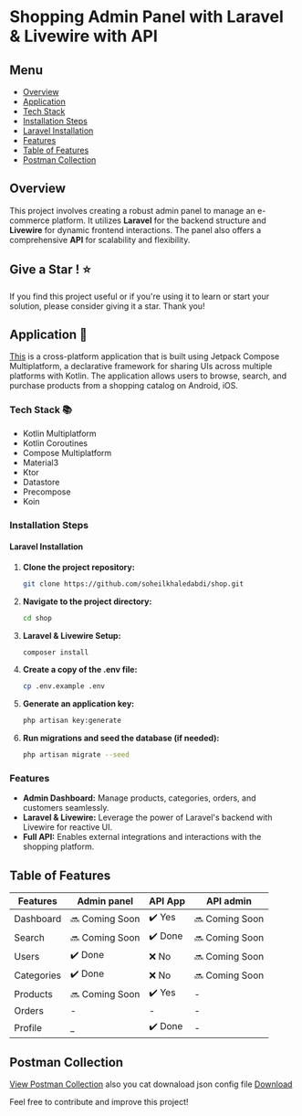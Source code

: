# Shopping Admin Panel with Laravel & Livewire with API

## Menu

- [Overview](#overview)
- [Application](#application-📱)
- [Tech Stack](#tech-stack-📚)
- [Installation Steps](#installation-steps)
- [Laravel Installation](#laravel-installation)
- [Features](#features)
- [Table of Features](#table-of-features)
- [Postman Collection](#postman-collection)
## Overview

This project involves creating a robust admin panel to manage an e-commerce platform. It utilizes **Laravel** for the backend structure and **Livewire** for dynamic frontend interactions. The panel also offers a comprehensive **API** for scalability and flexibility.

## Give a Star ! ⭐
If you find this project useful or if you're using it to learn or start your solution, please consider giving it a star. Thank you!

## Application 📱
[This](https://github.com/razaghimahdi/Shopping-By-KMP) is a cross-platform application that is built using Jetpack Compose Multiplatform, a declarative framework for sharing UIs across multiple platforms with Kotlin. The application allows users to browse, search, and purchase products from a shopping catalog on Android, iOS.

### Tech Stack 📚
- Kotlin Multiplatform
- Kotlin Coroutines
- Compose Multiplatform
- Material3
- Ktor
- Datastore
- Precompose
- Koin


### Installation Steps

#### Laravel Installation

1. **Clone the project repository:**
   ```bash
   git clone https://github.com/soheilkhaledabdi/shop.git
   ```
2. **Navigate to the project directory:**
    ```bash
    cd shop
    ```
3. **Laravel & Livewire Setup:**
    ```bash
    composer install
    ```
4. **Create a copy of the .env file:**
    ```bash
    cp .env.example .env
    ```
5. **Generate an application key:**
    ```bash
    php artisan key:generate
    ```
6. **Run migrations and seed the database (if needed):**
    ```bash
    php artisan migrate --seed
    ```

### Features

- **Admin Dashboard:** Manage products, categories, orders, and customers seamlessly.
- **Laravel & Livewire:** Leverage the power of Laravel's backend with Livewire for reactive UI.
- **Full API:** Enables external integrations and interactions with the shopping platform.

## Table of Features

| Features         | Admin panel | API App | API admin |
| ---------------- | ----------- | ------- | --------- |
| Dashboard        | 🔜 Coming Soon | ✔️ Yes     | 🔜 Coming Soon |
| Search        | 🔜 Coming Soon | ✔️ Done     | 🔜 Coming Soon |
| Users            | ✔️ Done      | ❌ No    | 🔜 Coming Soon |
| Categories       | ✔️ Done      | ❌ No    | 🔜 Coming Soon |
| Products         | 🔜 Coming Soon |  ✔️ Yes   | -   | 
| Orders           | -      | -   | - |
| Profile          | _      | ✔️ Done | -


## Postman Collection

[View Postman Collection](https://documenter.getpostman.com/view/20769678/2s9Ye8fuf5) also you cat downaload json config file [Download](https://github.com/soheilkhaledabdi/shop/blob/main/assets/Shoping.postman_collection.json)

Feel free to contribute and improve this project!
